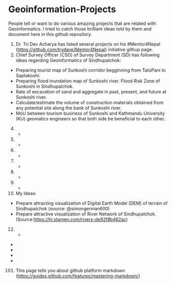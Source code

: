# Geoinformation-Projects
People tell or want to do various amazing projects that are related with Geoinformatics. I tried to catch those brilliant ideas told by them and document here in this github repository.

1. Dr. Tri Dev Acharya has listed several projects on his #Mentor4Nepal (https://github.com/trydave/Mentor4Nepal) initiative githup page.
2. Chief Survey Officer (CSO) of Survey Department (SD) has following ideas regarding Geoinformatics of Sindhupalchok:
  * Preparing tourist map of Sunkoshi corridor begginning from TatoPani to Saptakoshi.
  * Preparing flood inundation map of Sunkoshi river. Flood Risk Zone of Sunkoshi in Sindhupalchok.
  * Rate of excavation of sand and aggregate in past, present, and future at Sunkoshi river.
  * Calculate/estimate the volume of construction materials obtained from any potential site along the bank of Sunkoshi river.
  * MoU between tourism business of Sunkoshi and Kathmandu University (KU) geomatics engineers so that both side be beneficial to each other.
4. -
5. -
6. -
7. -
8. -
9. -
10. My Ideas:
 * Prepare attracting visualization of Digital Earth Model (DEM) of terrain of Sindhupalchok (source: @simongerman600)
 * Prepare attractive visualization of River Network of Sindhupalchok. (Source:https://hi.stamen.com/rivers-de92f8b462ac)
12. -
-
-
-
-
101. This page tells you about github platform markdown (https://guides.github.com/features/mastering-markdown/)
